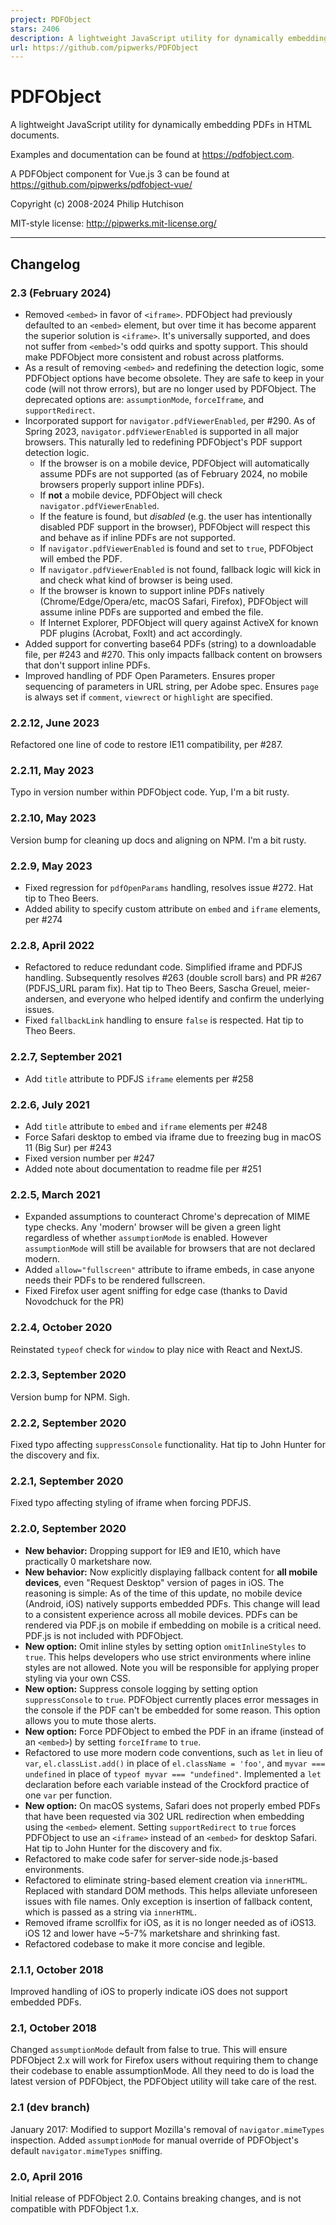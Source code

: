 ```yaml
---
project: PDFObject
stars: 2406
description: A lightweight JavaScript utility for dynamically embedding PDFs in HTML documents.
url: https://github.com/pipwerks/PDFObject
---
```


PDFObject
=========

A lightweight JavaScript utility for dynamically embedding PDFs in HTML documents.

Examples and documentation can be found at https://pdfobject.com.

A PDFObject component for Vue.js 3 can be found at https://github.com/pipwerks/pdfobject-vue/

Copyright (c) 2008-2024 Philip Hutchison

MIT-style license: http://pipwerks.mit-license.org/

* * *

Changelog
---------

### 2.3 (February 2024)

-   Removed `<embed>` in favor of `<iframe>`. PDFObject had previously defaulted to an `<embed>` element, but over time it has become apparent the superior solution is `<iframe>`. It's universally supported, and does not suffer from `<embed>`'s odd quirks and spotty support. This should make PDFObject more consistent and robust across platforms.
-   As a result of removing `<embed>` and redefining the detection logic, some PDFObject options have become obsolete. They are safe to keep in your code (will not throw errors), but are no longer used by PDFObject. The deprecated options are: `assumptionMode`, `forceIframe`, and `supportRedirect`.
-   Incorporated support for `navigator.pdfViewerEnabled`, per #290. As of Spring 2023, `navigator.pdfViewerEnabled` is supported in all major browsers. This naturally led to redefining PDFObject's PDF support detection logic.
    -   If the browser is on a mobile device, PDFObject will automatically assume PDFs are not supported (as of February 2024, no mobile browsers properly support inline PDFs).
    -   If **not** a mobile device, PDFObject will check `navigator.pdfViewerEnabled`.
    -   If the feature is found, but _disabled_ (e.g. the user has intentionally disabled PDF support in the browser), PDFObject will respect this and behave as if inline PDFs are not supported.
    -   If `navigator.pdfViewerEnabled` is found and set to `true`, PDFObject will embed the PDF.
    -   If `navigator.pdfViewerEnabled` is not found, fallback logic will kick in and check what kind of browser is being used.
    -   If the browser is known to support inline PDFs natively (Chrome/Edge/Opera/etc, macOS Safari, Firefox), PDFObject will assume inline PDFs are supported and embed the file.
    -   If Internet Explorer, PDFObject will query against ActiveX for known PDF plugins (Acrobat, FoxIt) and act accordingly.
-   Added support for converting base64 PDFs (string) to a downloadable file, per #243 and #270. This only impacts fallback content on browsers that don't support inline PDFs.
-   Improved handling of PDF Open Parameters. Ensures proper sequencing of parameters in URL string, per Adobe spec. Ensures `page` is always set if `comment`, `viewrect` or `highlight` are specified.

### 2.2.12, June 2023

Refactored one line of code to restore IE11 compatibility, per #287.

### 2.2.11, May 2023

Typo in version number within PDFObject code. Yup, I'm a bit rusty.

### 2.2.10, May 2023

Version bump for cleaning up docs and aligning on NPM. I'm a bit rusty.

### 2.2.9, May 2023

-   Fixed regression for `pdfOpenParams` handling, resolves issue #272. Hat tip to Theo Beers.
-   Added ability to specify custom attribute on `embed` and `iframe` elements, per #274

### 2.2.8, April 2022

-   Refactored to reduce redundant code. Simplified iframe and PDFJS handling. Subsequently resolves #263 (double scroll bars) and PR #267 (PDFJS\_URL param fix). Hat tip to Theo Beers, Sascha Greuel, meier-andersen, and everyone who helped identify and confirm the underlying issues.
-   Fixed `fallbackLink` handling to ensure `false` is respected. Hat tip to Theo Beers.

### 2.2.7, September 2021

-   Add `title` attribute to PDFJS `iframe` elements per #258

### 2.2.6, July 2021

-   Add `title` attribute to `embed` and `iframe` elements per #248
-   Force Safari desktop to embed via iframe due to freezing bug in macOS 11 (Big Sur) per #243
-   Fixed version number per #247
-   Added note about documentation to readme file per #251

### 2.2.5, March 2021

-   Expanded assumptions to counteract Chrome's deprecation of MIME type checks. Any 'modern' browser will be given a green light regardless of whether `assumptionMode` is enabled. However `assumptionMode` will still be available for browsers that are not declared modern.
-   Added `allow="fullscreen"` attribute to iframe embeds, in case anyone needs their PDFs to be rendered fullscreen.
-   Fixed Firefox user agent sniffing for edge case (thanks to David Novodchuck for the PR)

### 2.2.4, October 2020

Reinstated `typeof` check for `window` to play nice with React and NextJS.

### 2.2.3, September 2020

Version bump for NPM. Sigh.

### 2.2.2, September 2020

Fixed typo affecting `suppressConsole` functionality. Hat tip to John Hunter for the discovery and fix.

### 2.2.1, September 2020

Fixed typo affecting styling of iframe when forcing PDFJS.

### 2.2.0, September 2020

-   **New behavior:** Dropping support for IE9 and IE10, which have practically 0 marketshare now.
-   **New behavior:** Now explicitly displaying fallback content for **all mobile devices**, even "Request Desktop" version of pages in iOS. The reasoning is simple: As of the time of this update, no mobile device (Android, iOS) natively supports embedded PDFs. This change will lead to a consistent experience across all mobile devices. PDFs can be rendered via PDF.js on mobile if embedding on mobile is a critical need. PDF.js is not included with PDFObject.
-   **New option:** Omit inline styles by setting option `omitInlineStyles` to `true`. This helps developers who use strict environments where inline styles are not allowed. Note you will be responsible for applying proper styling via your own CSS.
-   **New option:** Suppress console logging by setting option `suppressConsole` to `true`. PDFObject currently places error messages in the console if the PDF can't be embedded for some reason. This option allows you to mute those alerts.
-   **New option:** Force PDFObject to embed the PDF in an iframe (instead of an `<embed>`) by setting `forceIframe` to `true`.
-   Refactored to use more modern code conventions, such as `let` in lieu of `var`, `el.classList.add()` in place of `el.className = 'foo'`, and `myvar === undefined` in place of `typeof myvar === "undefined"`. Implemented a `let` declaration before each variable instead of the Crockford practice of one `var` per function.
-   **New option:** On macOS systems, Safari does not properly embed PDFs that have been requested via 302 URL redirection when embedding using the `<embed>` element. Setting `supportRedirect` to `true` forces PDFObject to use an `<iframe>` instead of an `<embed>` for desktop Safari. Hat tip to John Hunter for the discovery and fix.
-   Refactored to make code safer for server-side node.js-based environments.
-   Refactored to eliminate string-based element creation via `innerHTML`. Replaced with standard DOM methods. This helps alleviate unforeseen issues with file names. Only exception is insertion of fallback content, which is passed as a string via `innerHTML`.
-   Removed iframe scrollfix for iOS, as it is no longer needed as of iOS13. iOS 12 and lower have ~5-7% marketshare and shrinking fast.
-   Refactored codebase to make it more concise and legible.

### 2.1.1, October 2018

Improved handling of iOS to properly indicate iOS does not support embedded PDFs.

### 2.1, October 2018

Changed `assumptionMode` default from false to true. This will ensure PDFObject 2.x will work for Firefox users without requiring them to change their codebase to enable assumptionMode. All they need to do is load the latest version of PDFObject, the PDFObject utility will take care of the rest.

### 2.1 (dev branch)

January 2017: Modified to support Mozilla's removal of `navigator.mimeTypes` inspection. Added `assumptionMode` for manual override of PDFObject's default `navigator.mimeTypes` sniffing.

### 2.0, April 2016

Initial release of PDFObject 2.0. Contains breaking changes, and is not compatible with PDFObject 1.x.
